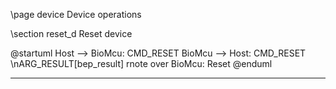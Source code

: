 \page device Device operations

\section reset_d Reset device

@startuml
Host    --> BioMcu:     CMD_RESET
BioMcu  --> Host:       CMD_RESET \nARG_RESULT[bep_result]
rnote over BioMcu:      Reset
@enduml
***
